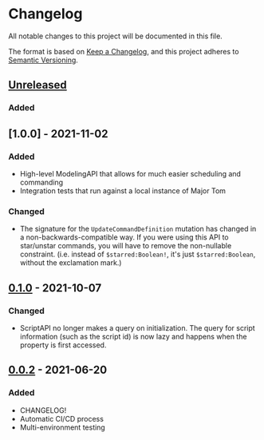 # Changelog
All notable changes to this project will be documented in this file.

The format is based on [Keep a Changelog](https://keepachangelog.com/en/1.0.0/),
and this project adheres to [Semantic Versioning](https://semver.org/spec/v2.0.0.html).

## [Unreleased]
### Added

## [1.0.0] - 2021-11-02
### Added
- High-level ModelingAPI that allows for much easier scheduling and commanding
- Integration tests that run against a local instance of Major Tom

### Changed
- The signature for the `UpdateCommandDefinition` mutation has changed in a non-backwards-compatible way. If you were using this API to star/unstar commands, you will have to remove the non-nullable constraint. (i.e. instead of `$starred:Boolean!`, it's just `$starred:Boolean`, without the exclamation mark.)

## [0.1.0] - 2021-10-07
### Changed
- ScriptAPI no longer makes a query on initialization. The query for script information (such as the script id) is now lazy and happens when the property is first accessed.

## [0.0.2] - 2021-06-20
### Added
- CHANGELOG!
- Automatic CI/CD process
- Multi-environment testing 


[Unreleased]: https://github.com/kubos/majortom_scripting_package/compare/v0.1.0...HEAD
[0.1.0]: https://github.com/kubos/majortom_scripting_package/releases/tag/v0.1.0
[0.0.2]: https://github.com/kubos/majortom_scripting_package/releases/tag/v0.0.2